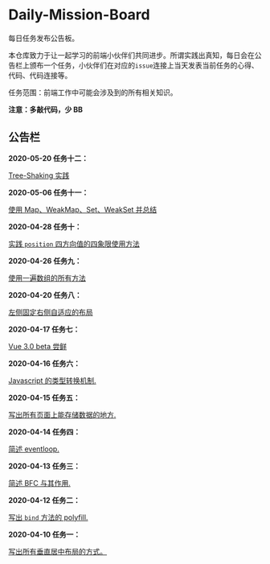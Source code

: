 # Daily-Mission-Board

每日任务发布公告板。

本仓库致力于让一起学习的前端小伙伴们共同进步。所谓实践出真知，每日会在公告栏上颁布一个任务，小伙伴们在对应的`issue`连接上当天发表当前任务的心得、代码、代码连接等。

任务范围：前端工作中可能会涉及到的所有相关知识。

**注意：多敲代码，少 BB**

## 公告栏

**2020-05-20 任务十二：**

[ Tree-Shaking 实践 ](https://github.com/Mopecat/Daily-Mission-Board/issues/15)

**2020-05-06 任务十一：**

[使用 Map、WeakMap、Set、WeakSet 并总结 ](https://github.com/Mopecat/Daily-Mission-Board/issues/12)

**2020-04-28 任务十：**

[实践 `position` 四方向值的四象限使用方法](https://github.com/Mopecat/Daily-Mission-Board/issues/11)

**2020-04-26 任务九：**

[使用一遍数组的所有方法](https://github.com/Mopecat/Daily-Mission-Board/issues/10)

**2020-04-20 任务八：**

[左侧固定右侧自适应的布局](https://github.com/Mopecat/Daily-Mission-Board/issues/9)

**2020-04-17 任务七：**

[Vue 3.0 beta 尝鲜](https://github.com/Mopecat/Daily-Mission-Board/issues/8)

**2020-04-16 任务六：**

[Javascript 的类型转换机制.](https://github.com/Mopecat/Daily-Mission-Board/issues/7)

**2020-04-15 任务五：**

[写出所有页面上能存储数据的地方.](https://github.com/Mopecat/Daily-Mission-Board/issues/5)

**2020-04-14 任务四：**

[简述 eventloop.](https://github.com/Mopecat/Daily-Mission-Board/issues/4)

**2020-04-13 任务三：**

[简述 BFC 与其作用.](https://github.com/Mopecat/Daily-Mission-Board/issues/3)

**2020-04-12 任务二：**

[写出 `bind` 方法的 polyfill.](https://github.com/Mopecat/Daily-Mission-Board/issues/2)

**2020-04-10 任务一：**

[写出所有垂直居中布局的方式。](https://github.com/Mopecat/Daily-Mission-Board/issues/1)
